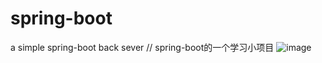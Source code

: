 # spring-boot
a simple spring-boot back sever
//
spring-boot的一个学习小项目
 ![image](https://github.com/ButBueatiful/dotvim/raw/master/screenshots/vim-screenshot.jpg)
